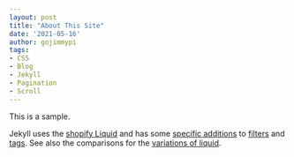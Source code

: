 ```yaml
---
layout: post
title: "About This Site"
date: '2021-05-16'
author: gojimmypi
tags:
- CSS
- Blog
- Jekyll
- Pagination
- Scroll
---
```

This is a sample.

Jekyll uses the [shopify Liquid](https://shopify.github.io/liquid/) and has some [specific additions](https://jekyllrb.com/docs/liquid/) 
to [filters](https://jekyllrb.com/docs/liquid/filters/) and [tags](https://jekyllrb.com/docs/liquid/tags/). 
See also the comparisons for the [variations of liquid](https://shopify.github.io/liquid/basics/variations/).

